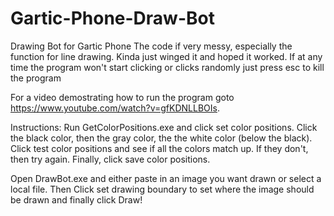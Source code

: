 # Gartic-Phone-Draw-Bot
Drawing Bot for Gartic Phone
The code if very messy, especially the function for line drawing. Kinda just winged it and hoped it worked.
If at any time the program won't start clicking or clicks randomly just press esc to kill the program


For a video demostrating how to run the program goto https://www.youtube.com/watch?v=gfKDNLLBOIs.

Instructions:
Run GetColorPositions.exe and click set color positions. Click the black color, then the gray color, the the white color (below the black). Click test color positions and see if all the colors match up. If they don't, then try again. Finally, click save color positions.

Open DrawBot.exe and either paste in an image you want drawn or select a local file. Then Click set drawing boundary to set where the image should be drawn and finally click Draw!

